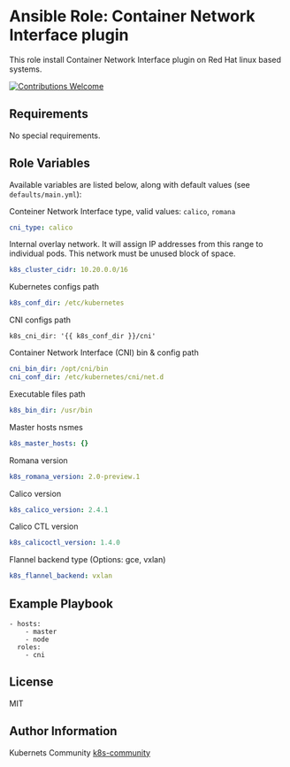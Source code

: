 Ansible Role: Container Network Interface plugin
================================================

This role install Container Network Interface plugin on Red Hat linux based systems.

[![Contributions Welcome](https://img.shields.io/badge/contributions-welcome-brightgreen.svg?style=flat)](https://github.com/k8s-community/cluster-deploy/issues)

Requirements
------------

No special requirements.


Role Variables
--------------

Available variables are listed below, along with default values (see `defaults/main.yml`):

Conteiner Network Interface type, valid values: `calico`, `romana`
```yaml
cni_type: calico
```

Internal overlay network. It will assign IP
addresses from this range to individual pods.
This network must be unused block of space.
```yaml
k8s_cluster_cidr: 10.20.0.0/16
```

Kubernetes configs path
```yaml
k8s_conf_dir: /etc/kubernetes
```

CNI configs path
```
k8s_cni_dir: '{{ k8s_conf_dir }}/cni'
```

Container Network Interface (CNI) bin & config path
```yaml
cni_bin_dir: /opt/cni/bin
cni_conf_dir: /etc/kubernetes/cni/net.d
```

Executable files path
```yaml
k8s_bin_dir: /usr/bin
```

Master hosts nsmes
```yaml
k8s_master_hosts: {}
```

Romana version 
```yaml
k8s_romana_version: 2.0-preview.1
```

Calico version 
```yaml
k8s_calico_version: 2.4.1
```

Calico CTL version 
```yaml
k8s_calicoctl_version: 1.4.0
```

Flannel backend type (Options: gce, vxlan)
```yaml
k8s_flannel_backend: vxlan
```


Example Playbook
----------------

    - hosts:
        - master
        - node
      roles:
        - cni

License
-------

MIT

Author Information
------------------

Kubernets Community [k8s-community](https://github.com/k8s-community)
